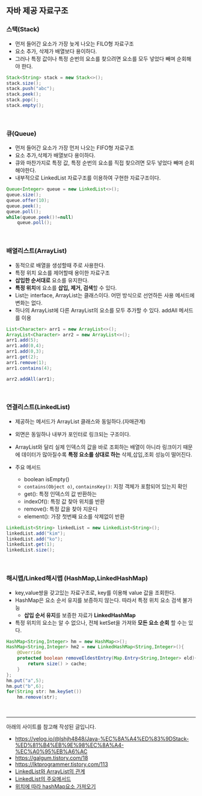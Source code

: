 ## 자바 제공 자료구조

### 스택(Stack)

- 먼저 들어간 요소가 가장 늦게 나오는 FILO형 자료구조
- 요소 추가, 삭제가 배열보다 용이하다.
- 그러나 특정 값이나 특정 순번의 요소를 찾으려면 요소를 모두 넣었다 빼며 순회해야 한다.
  <br>

```java
Stack<String> stack = new Stack<>();
stack.size();
stack.push("abc");
stack.peek();
stack.pop();
stack.empty();

```

<br>

### 큐(Queue)

- 먼저 들어간 요소가 가장 먼저 나오는 FIFO형 자료구조
- 요소 추가,삭제가 배열보다 용이하다.
- 큐와 마찬가지로 특정 값, 특정 순번의 요소를 직접 찾으려면 모두 넣었다 빼며 순회해야한다.
- 내부적으로 LinkedList 자료구조를 이용하여 구현한 자료구조이다.
  <br>

```java
Queue<Integer> queue = new LinkedList<>();
queue.size();
queue.offer(10);
queue.peek();
queue.poll();
while(queue.peek()!=null)
    queue.poll();
```

<br>

### 배열리스트(ArrayList)

- 동적으로 배열을 생성할때 주로 사용한다.
- 특정 위치 요소를 제어할때 용이한 자료구조
- **삽입한 순서대로** 요소를 유지한다.
- **특정 위치**에 요소를 **삽입, 제거, 검색**할 수 있다.
- List는 interface, ArrayList는 클래스이다. 어떤 방식으로 선언하든 사용 메서드에 변화는 없다.
- 하나의 ArrayList에 다른 ArrayList의 요소를 모두 추가할 수 있다. addAll 메서드를 이용
  <br>

```java
List<Character> arr1 = new ArrayList<>();
ArrayList<Character> arr2 = new ArrayList<>();
arr1.add(5);
arr1.add(0,4);
arr1.add(0,3);
arr1.get(2);
arr1.remove(1);
arr1.contains(4);

arr2.addAll(arr1);

```

<br>

### 연결리스트(LinkedList)

- 제공하는 메서드가 ArrayList 클래스와 동일하다.(자매관계)
- 외면은 동일하나 내부가 포인터로 링크되는 구조이다.
- ArrayList와 달리 실제 인덱스의 값을 바로 조회하는 배열이 아니라 링크이기 때문에 데이터가 많아질수록 **특정 요소를 상대로 하는** 삭제,삽입,조회 성능이 떨어진다.

- 주요 메서드
  - boolean isEmpty()
  - `contains(Object o)`, `containsKey()`: 지정 객체가 포함되어 있는지 확인
  - get(): 특정 인덱스의 값 반환하는
  - indexOf(): 특정 값 찾아 위치를 반환
  - remove(): 특정 값을 찾아 지운다
  - element(): 가장 첫번째 요소를 삭제없이 반환
    <br>

```java
LinkedList<String> linkedList = new LinkedList<String>();
linkedList.add("kim");
linkedList.add("ko");
linkedList.get(1);
linkedList.size();
```

<br>

### 해시맵/Linked해시맵 (HashMap,LinkedHashMap)

- key,value쌍을 갖고있는 자료구조로, key를 이용해 value 값을 조회한다.
- HashMap은 요소 순서 유지를 보증하지 않는다. 따라서 특정 위치 요소 검색 불가능
  - **삽입 순서 유지**를 보증한 자료가 **LinkedHashMap**
- 특정 위치의 요소는 알 수 없으나, 전체 ketSet을 가져와 **모든 요소 순회** 할 수는 있다.
  <br>

```java
HashMap<String,Integer> hm = new HashMap<>();
HashMap<String,Integer> hm2 = new LinkedHashMap<String,Integer>(){
    @Override
    protected boolean removeEldestEntry(Map.Entry<String,Integer> eld){
        return size() > cache;
    }
};
hm.put("a",5);
hm.put("b",6);
for(String str: hm.keySet())
    hm.remove(str);
```

<br>

---

아래의 사이트를 참고해 작성된 글입니다.

- https://velog.io/@lshjh4848/Java-%EC%8A%A4%ED%83%9DStack-%ED%81%B4%EB%9E%98%EC%8A%A4-%EC%A0%95%EB%A6%AC
- https://galgum.tistory.com/18
- https://lktprogrammer.tistory.com/113
- [LinkedList와 ArrayList의 관계](https://m.blog.naver.com/PostView.nhn?blogId=highkrs&logNo=220443469613&proxyReferer=https%3A%2F%2Fwww.google.com%2F)
- [LinkedList의 주요메서드](https://codedragon.tistory.com/6113)
- [위치에 따라 hashMap요소 가져오기](https://www.it-swarm.asia/ko/java/%EC%9C%84%EC%B9%98%EC%97%90-%EB%94%B0%EB%9D%BC-hashmap%EC%97%90%EC%84%9C-%EC%9A%94%EC%86%8C%EB%A5%BC-%EA%B0%80%EC%A0%B8%EC%98%AC-%EC%88%98-%EC%9E%88%EC%8A%B5%EB%8B%88%EA%B9%8C/971459585/)
